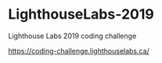 # LighthouseLabs-2019
Lighthouse Labs 2019 coding challenge

https://coding-challenge.lighthouselabs.ca/
